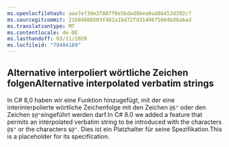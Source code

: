 ```yaml
---
ms.openlocfilehash: aae7ef3de3f88ff0e5bdad8bea0ad86453d392c7
ms.sourcegitcommit: 21b04008503f402a1bd72fd31496f5604bd8a6ad
ms.translationtype: MT
ms.contentlocale: de-DE
ms.lasthandoff: 03/11/2020
ms.locfileid: "79484189"
---
```

## <a name="alternative-interpolated-verbatim-strings"></a><span data-ttu-id="4f245-101">Alternative interpoliert wörtliche Zeichen folgen</span><span class="sxs-lookup"><span data-stu-id="4f245-101">Alternative interpolated verbatim strings</span></span>

<span data-ttu-id="4f245-102">In C# 8,0 haben wir eine Funktion hinzugefügt, mit der eine interinterpolierte wörtliche Zeichenfolge mit den Zeichen `@$"` oder den Zeichen `$@"`eingeführt werden darf.</span><span class="sxs-lookup"><span data-stu-id="4f245-102">In C# 8.0 we added a feature that permits an interpolated verbatim string to be introduced with the characters `@$"` or the characters `$@"`.</span></span>  <span data-ttu-id="4f245-103">Dies ist ein Platzhalter für seine Spezifikation.</span><span class="sxs-lookup"><span data-stu-id="4f245-103">This is a placeholder for its specification.</span></span>
